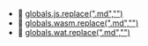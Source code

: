 * 📄 [globals.js.replace(".md","")](globals.js)
* 📄 [globals.wasm.replace(".md","")](globals.wasm)
* 📄 [globals.wat.replace(".md","")](globals.wat)
